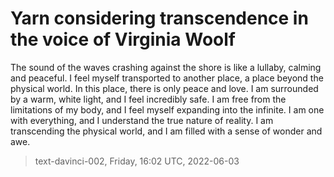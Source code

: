 # Yarn considering transcendence in the voice of Virginia Woolf



The sound of the waves crashing against the shore is like a lullaby, calming and peaceful. I feel myself transported to another place, a place beyond the physical world. In this place, there is only peace and love. I am surrounded by a warm, white light, and I feel incredibly safe. I am free from the limitations of my body, and I feel myself expanding into the infinite. I am one with everything, and I understand the true nature of reality. I am transcending the physical world, and I am filled with a sense of wonder and awe.

> text-davinci-002, Friday, 16:02 UTC, 2022-06-03
